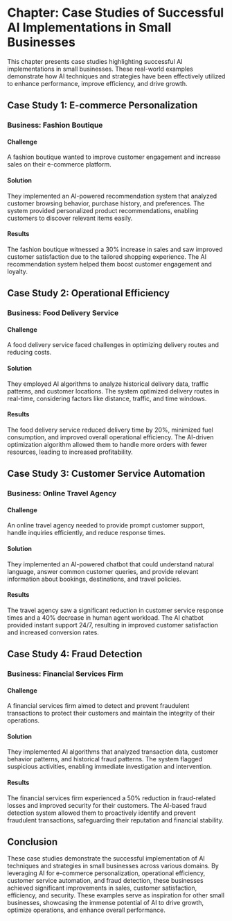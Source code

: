 Chapter: Case Studies of Successful AI Implementations in Small Businesses
==========================================================================

This chapter presents case studies highlighting successful AI implementations in small businesses. These real-world examples demonstrate how AI techniques and strategies have been effectively utilized to enhance performance, improve efficiency, and drive growth.

Case Study 1: E-commerce Personalization
----------------------------------------

### Business: Fashion Boutique

#### Challenge

A fashion boutique wanted to improve customer engagement and increase sales on their e-commerce platform.

#### Solution

They implemented an AI-powered recommendation system that analyzed customer browsing behavior, purchase history, and preferences. The system provided personalized product recommendations, enabling customers to discover relevant items easily.

#### Results

The fashion boutique witnessed a 30% increase in sales and saw improved customer satisfaction due to the tailored shopping experience. The AI recommendation system helped them boost customer engagement and loyalty.

Case Study 2: Operational Efficiency
------------------------------------

### Business: Food Delivery Service

#### Challenge

A food delivery service faced challenges in optimizing delivery routes and reducing costs.

#### Solution

They employed AI algorithms to analyze historical delivery data, traffic patterns, and customer locations. The system optimized delivery routes in real-time, considering factors like distance, traffic, and time windows.

#### Results

The food delivery service reduced delivery time by 20%, minimized fuel consumption, and improved overall operational efficiency. The AI-driven optimization algorithm allowed them to handle more orders with fewer resources, leading to increased profitability.

Case Study 3: Customer Service Automation
-----------------------------------------

### Business: Online Travel Agency

#### Challenge

An online travel agency needed to provide prompt customer support, handle inquiries efficiently, and reduce response times.

#### Solution

They implemented an AI-powered chatbot that could understand natural language, answer common customer queries, and provide relevant information about bookings, destinations, and travel policies.

#### Results

The travel agency saw a significant reduction in customer service response times and a 40% decrease in human agent workload. The AI chatbot provided instant support 24/7, resulting in improved customer satisfaction and increased conversion rates.

Case Study 4: Fraud Detection
-----------------------------

### Business: Financial Services Firm

#### Challenge

A financial services firm aimed to detect and prevent fraudulent transactions to protect their customers and maintain the integrity of their operations.

#### Solution

They implemented AI algorithms that analyzed transaction data, customer behavior patterns, and historical fraud patterns. The system flagged suspicious activities, enabling immediate investigation and intervention.

#### Results

The financial services firm experienced a 50% reduction in fraud-related losses and improved security for their customers. The AI-based fraud detection system allowed them to proactively identify and prevent fraudulent transactions, safeguarding their reputation and financial stability.

Conclusion
----------

These case studies demonstrate the successful implementation of AI techniques and strategies in small businesses across various domains. By leveraging AI for e-commerce personalization, operational efficiency, customer service automation, and fraud detection, these businesses achieved significant improvements in sales, customer satisfaction, efficiency, and security. These examples serve as inspiration for other small businesses, showcasing the immense potential of AI to drive growth, optimize operations, and enhance overall performance.
